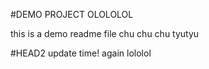 #DEMO PROJECT OLOLOLOL

this is a demo readme file
chu chu chu
tyutyu

#HEAD2 update time!
again lololol
